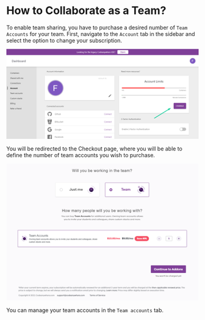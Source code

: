 # How to Collaborate as a Team?

To enable team sharing, you have to purchase a desired number of <code>Team Accounts</Code> for your team. First, navigate to the <code>Account</code> tab in the sidebar and select the option to change your subscription.

<p><img src="/images/dashboard/account-management/change-subscription-button.png" alt="Change subscription" class="width-90"/></p>

You will be redirected to the Checkout page, where you will be able to define the number of team accounts you wish to purchase.

<p><img src="/images/editor/teams/purchase-team-accounts.png" alt="Purchase team accounts" class="width-90"/></p>

You can manage your team accounts in the <code>Team accounts</code> tab.
